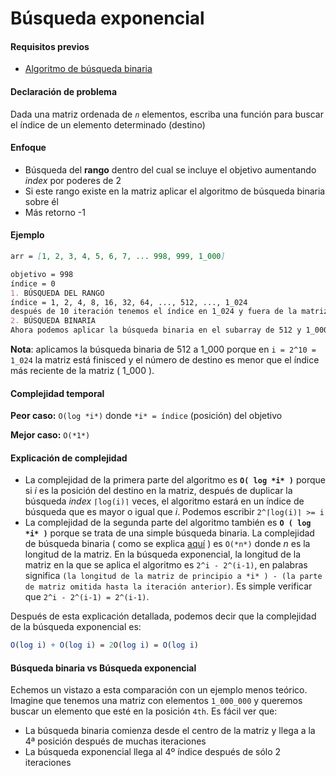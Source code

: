 # Búsqueda exponencial

#### Requisitos previos

- [Algoritmo de búsqueda binaria](Búsqueda%20binaria.md)

#### Declaración de problema

Dada una matriz ordenada de *`n`* elementos, escriba una función para buscar el índice de un elemento determinado (destino)

#### Enfoque

- Búsqueda del **rango** dentro del cual se incluye el objetivo aumentando *index* por poderes de 2
- Si este rango existe en la matriz aplicar el algoritmo de búsqueda binaria sobre él
- Más retorno -1

#### Ejemplo

```markdown
arr = [1, 2, 3, 4, 5, 6, 7, ... 998, 999, 1_000]

objetivo = 998
índice = 0
1. BÚSQUEDA DEL RANGO
índice = 1, 2, 4, 8, 16, 32, 64, ..., 512, ..., 1_024
después de 10 iteración tenemos el índice en 1_024 y fuera de la matriz 
2. BÚSQUEDA BINARIA
Ahora podemos aplicar la búsqueda binaria en el subarray de 512 y 1_000.
```

**Nota**: aplicamos la búsqueda binaria de 512 a 1_000 porque en `i = 2^10 = 1_024` la matriz está finisced y el número de destino es menor que el índice más reciente de la matriz ( 1_000 ).

#### Complejidad temporal 

**Peor caso:** `O(log *i*)` donde `*i* = índice` (posición) del objetivo

**Mejor caso:** `O(*1*)`

#### Explicación de complejidad

- La complejidad de la primera parte del algoritmo es **`O( log *i* )`** porque si *i* es la posición del destino en la matriz, después de duplicar la búsqueda *index* `⌈log(i)⌉` veces, el algoritmo estará en un índice de búsqueda que es mayor o igual que *i*. Podemos escribir `2^⌈log(i)⌉ >= i`
- La complejidad de la segunda parte del algoritmo también es **`O ( log *i* )`** porque se trata de una simple búsqueda binaria. La complejidad de búsqueda binaria ( como se explica [aquí](Búsqueda%20binaria.md) ) es `O(*n*)` donde *n* es la longitud de la matriz. En la búsqueda exponencial, la longitud de la matriz en la que se aplica el algoritmo es `2^i - 2^(i-1)`, en palabras significa `(la longitud de la matriz de principio a *i* ) - (la parte de matriz omitida hasta la iteración anterior)`. Es simple verificar que `2^i - 2^(i-1) = 2^(i-1)`.

Después de esta explicación detallada, podemos decir que la complejidad de la búsqueda exponencial es:

```mathematica
O(log i) + O(log i) = 2O(log i) = O(log i)
```

#### Búsqueda binaria vs Búsqueda exponencial

Echemos un vistazo a esta comparación con un ejemplo menos teórico. Imagine que tenemos una matriz con elementos `1_000_000` y queremos buscar un elemento que esté en la posición `4th`. Es fácil ver que:

- La búsqueda binaria comienza desde el centro de la matriz y llega a la 4ª posición después de muchas iteraciones
- La búsqueda exponencial llega al 4º índice después de sólo 2 iteraciones
